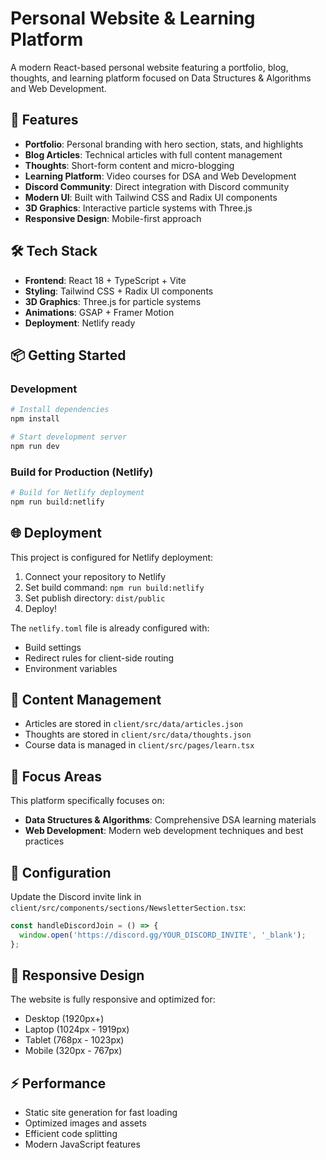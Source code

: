 # Personal Website & Learning Platform

A modern React-based personal website featuring a portfolio, blog, thoughts, and learning platform focused on Data Structures & Algorithms and Web Development.

## 🚀 Features

- **Portfolio**: Personal branding with hero section, stats, and highlights
- **Blog Articles**: Technical articles with full content management
- **Thoughts**: Short-form content and micro-blogging
- **Learning Platform**: Video courses for DSA and Web Development
- **Discord Community**: Direct integration with Discord community
- **Modern UI**: Built with Tailwind CSS and Radix UI components
- **3D Graphics**: Interactive particle systems with Three.js
- **Responsive Design**: Mobile-first approach

## 🛠️ Tech Stack

- **Frontend**: React 18 + TypeScript + Vite
- **Styling**: Tailwind CSS + Radix UI components
- **3D Graphics**: Three.js for particle systems
- **Animations**: GSAP + Framer Motion
- **Deployment**: Netlify ready

## 📦 Getting Started

### Development

```bash
# Install dependencies
npm install

# Start development server
npm run dev
```

### Build for Production (Netlify)

```bash
# Build for Netlify deployment
npm run build:netlify
```

## 🌐 Deployment

This project is configured for Netlify deployment:

1. Connect your repository to Netlify
2. Set build command: `npm run build:netlify`
3. Set publish directory: `dist/public`
4. Deploy!

The `netlify.toml` file is already configured with:
- Build settings
- Redirect rules for client-side routing
- Environment variables

## 📝 Content Management

- Articles are stored in `client/src/data/articles.json`
- Thoughts are stored in `client/src/data/thoughts.json`
- Course data is managed in `client/src/pages/learn.tsx`

## 🎯 Focus Areas

This platform specifically focuses on:
- **Data Structures & Algorithms**: Comprehensive DSA learning materials
- **Web Development**: Modern web development techniques and best practices

## 🔧 Configuration

Update the Discord invite link in `client/src/components/sections/NewsletterSection.tsx`:

```typescript
const handleDiscordJoin = () => {
  window.open('https://discord.gg/YOUR_DISCORD_INVITE', '_blank');
};
```

## 📱 Responsive Design

The website is fully responsive and optimized for:
- Desktop (1920px+)
- Laptop (1024px - 1919px)
- Tablet (768px - 1023px)
- Mobile (320px - 767px)

## ⚡ Performance

- Static site generation for fast loading
- Optimized images and assets
- Efficient code splitting
- Modern JavaScript features